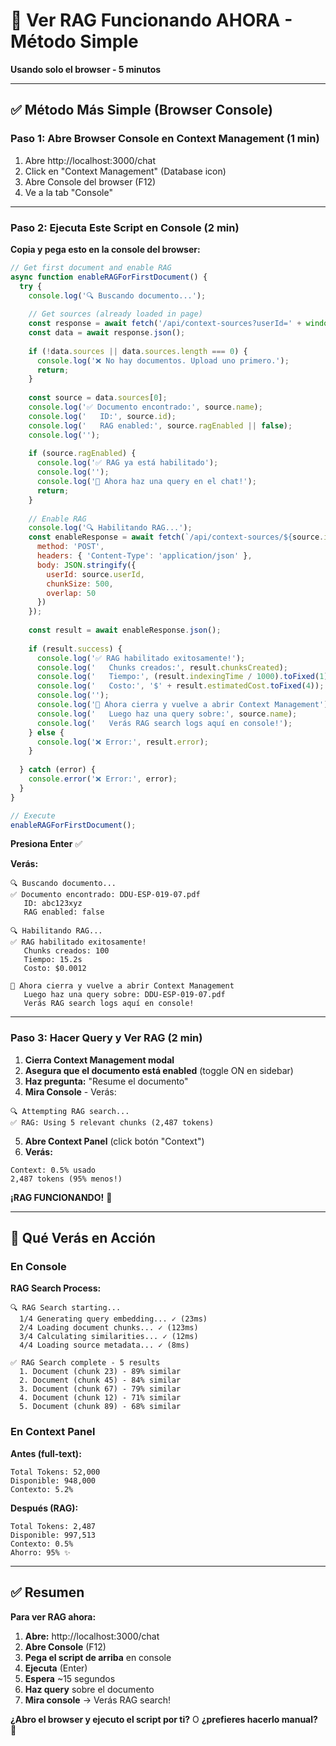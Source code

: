 # 🎯 Ver RAG Funcionando AHORA - Método Simple

**Usando solo el browser - 5 minutos**

---

## ✅ Método Más Simple (Browser Console)

### Paso 1: Abre Browser Console en Context Management (1 min)

1. Abre http://localhost:3000/chat
2. Click en "Context Management" (Database icon)
3. Abre Console del browser (F12)
4. Ve a la tab "Console"

---

### Paso 2: Ejecuta Este Script en Console (2 min)

**Copia y pega esto en la console del browser:**

```javascript
// Get first document and enable RAG
async function enableRAGForFirstDocument() {
  try {
    console.log('🔍 Buscando documento...');
    
    // Get sources (already loaded in page)
    const response = await fetch('/api/context-sources?userId=' + window.userId);
    const data = await response.json();
    
    if (!data.sources || data.sources.length === 0) {
      console.log('❌ No hay documentos. Upload uno primero.');
      return;
    }
    
    const source = data.sources[0];
    console.log('✅ Documento encontrado:', source.name);
    console.log('   ID:', source.id);
    console.log('   RAG enabled:', source.ragEnabled || false);
    console.log('');
    
    if (source.ragEnabled) {
      console.log('✅ RAG ya está habilitado');
      console.log('');
      console.log('🎯 Ahora haz una query en el chat!');
      return;
    }
    
    // Enable RAG
    console.log('🔍 Habilitando RAG...');
    const enableResponse = await fetch(`/api/context-sources/${source.id}/enable-rag`, {
      method: 'POST',
      headers: { 'Content-Type': 'application/json' },
      body: JSON.stringify({
        userId: source.userId,
        chunkSize: 500,
        overlap: 50
      })
    });
    
    const result = await enableResponse.json();
    
    if (result.success) {
      console.log('✅ RAG habilitado exitosamente!');
      console.log('   Chunks creados:', result.chunksCreated);
      console.log('   Tiempo:', (result.indexingTime / 1000).toFixed(1) + 's');
      console.log('   Costo:', '$' + result.estimatedCost.toFixed(4));
      console.log('');
      console.log('🎯 Ahora cierra y vuelve a abrir Context Management');
      console.log('   Luego haz una query sobre:', source.name);
      console.log('   Verás RAG search logs aquí en console!');
    } else {
      console.log('❌ Error:', result.error);
    }
    
  } catch (error) {
    console.error('❌ Error:', error);
  }
}

// Execute
enableRAGForFirstDocument();
```

**Presiona Enter** ✅

**Verás:**
```
🔍 Buscando documento...
✅ Documento encontrado: DDU-ESP-019-07.pdf
   ID: abc123xyz
   RAG enabled: false

🔍 Habilitando RAG...
✅ RAG habilitado exitosamente!
   Chunks creados: 100
   Tiempo: 15.2s
   Costo: $0.0012

🎯 Ahora cierra y vuelve a abrir Context Management
   Luego haz una query sobre: DDU-ESP-019-07.pdf
   Verás RAG search logs aquí en console!
```

---

### Paso 3: Hacer Query y Ver RAG (2 min)

1. **Cierra Context Management modal**
2. **Asegura que el documento está enabled** (toggle ON en sidebar)
3. **Haz pregunta:** "Resume el documento"
4. **Mira Console** - Verás:

```
🔍 Attempting RAG search...
✅ RAG: Using 5 relevant chunks (2,487 tokens)
```

5. **Abre Context Panel** (click botón "Context")
6. **Verás:**
```
Context: 0.5% usado
2,487 tokens (95% menos!)
```

**¡RAG FUNCIONANDO!** 🎉

---

## 🎨 Qué Verás en Acción

### En Console

**RAG Search Process:**
```
🔍 RAG Search starting...
  1/4 Generating query embedding... ✓ (23ms)
  2/4 Loading document chunks... ✓ (123ms) 
  3/4 Calculating similarities... ✓ (12ms)
  4/4 Loading source metadata... ✓ (8ms)

✅ RAG Search complete - 5 results
  1. Document (chunk 23) - 89% similar
  2. Document (chunk 45) - 84% similar
  3. Document (chunk 67) - 79% similar
  4. Document (chunk 12) - 71% similar
  5. Document (chunk 89) - 68% similar
```

### En Context Panel

**Antes (full-text):**
```
Total Tokens: 52,000
Disponible: 948,000
Contexto: 5.2%
```

**Después (RAG):**
```
Total Tokens: 2,487
Disponible: 997,513
Contexto: 0.5%
Ahorro: 95% ✨
```

---

## ✅ Resumen

**Para ver RAG ahora:**

1. **Abre:** http://localhost:3000/chat
2. **Abre Console** (F12)
3. **Pega el script de arriba** en console
4. **Ejecuta** (Enter)
5. **Espera** ~15 segundos
6. **Haz query** sobre el documento
7. **Mira console** → Verás RAG search!

**¿Abro el browser y ejecuto el script por ti?** O **¿prefieres hacerlo manual?** 🚀
